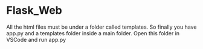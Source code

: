 # Flask_Web
All the html files must be under a folder called templates. So finally you have app.py and a templates folder inside a main folder. Open this folder in VSCode and run app.py
